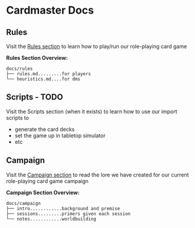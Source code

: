 # Cardmaster Docs

## Rules

Visit the [Rules section](https://github.com/elliottomlinson/rpcg/blob/master/docs/README.md)
to learn how to play/run our role-playing card game

**Rules Section Overview:**

```
docs/rules
├── rules.md.........for players
└── heuristics.md....for dms
```

## Scripts - TODO

Visit the Scripts section (when it exists) to learn how to use our import scripts to 
- generate the card decks
- set the game up in tabletop simulator
- etc

## Campaign

Visit the [Campaign section](https://github.com/elliottomlinson/rpcg/blob/master/docs/README.md)
to read the lore we have created for our current role-playing card game campaign

**Campaign Section Overview:**

```
docs/campaign
├── intro............background and premise
├── sessions.........primers given each session
└── notes............worldbuilding
```
